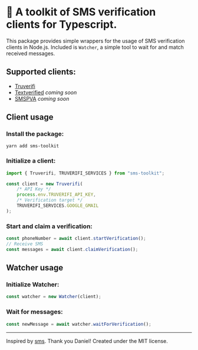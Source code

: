 
# 🔨 A toolkit of SMS verification clients for Typescript. 

This package provides simple wrappers for the usage of SMS verification clients in Node.js. 
Included is `Watcher`, a simple tool to wait for and match received messages.

## Supported clients:

- [Truverifi](https://truverifi.com/)
- [Textverified](https://textverified.com/) *coming soon*
- [SMSPVA](https://smspva.com/) *coming soon*

## Client usage

### Install the package:
```
yarn add sms-toolkit 
```
### Initialize a client:
```ts
import { Truverifi, TRUVERIFI_SERVICES } from "sms-toolkit";

const client = new Truverifi(
	/* API Key */
	process.env.TRUVERIFI_API_KEY,
	/* Verification target */
	TRUVERIFI_SERVICES.GOOGLE_GMAIL
);
```

### Start and claim a verification:
```ts
const phoneNumber = await client.startVerification();
// Receive SMS
const messages = await client.claimVerification();
``` 

## Watcher usage

### Initialize Watcher:

```ts
const watcher = new Watcher(client);
```

### Wait for messages:

```ts
const newMessage = await watcher.waitForVerification();
```
---
Inspired by [sms](https://github.com/saucesteals/sms). Thank you Daniel!
Created under the MIT license.